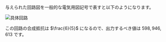 与えられた回路図を一般的な電気用図記号で表すと以下のようになります。

![具体回路](https://hackmd.io/_uploads/rJFeQeiqyg.png)

この回路の合成抵抗は $\frac{6}{5}$ になるので、出力するべき値は $598{,}946{,}613$ です。